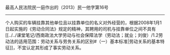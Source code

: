 最高人民法院民一庭作出的（2013）民一他字第16号
___
个人购买的车辆挂靠其他单位且以挂靠单位的名义对外经营的，根据2008年1月1日起实施的《劳动合同法》规定的精神，其聘用的司机与挂靠单位之间不具有[[../../课堂笔记/西南政法大学劳动与社会保障法学（劳动法；就业；刘俊）/1.2劳动法的适用范围：劳动关系与劳务关系的区别#（一）基本标准|劳动关系的基本特征]]，不宜认定其形成了事实劳动关系。